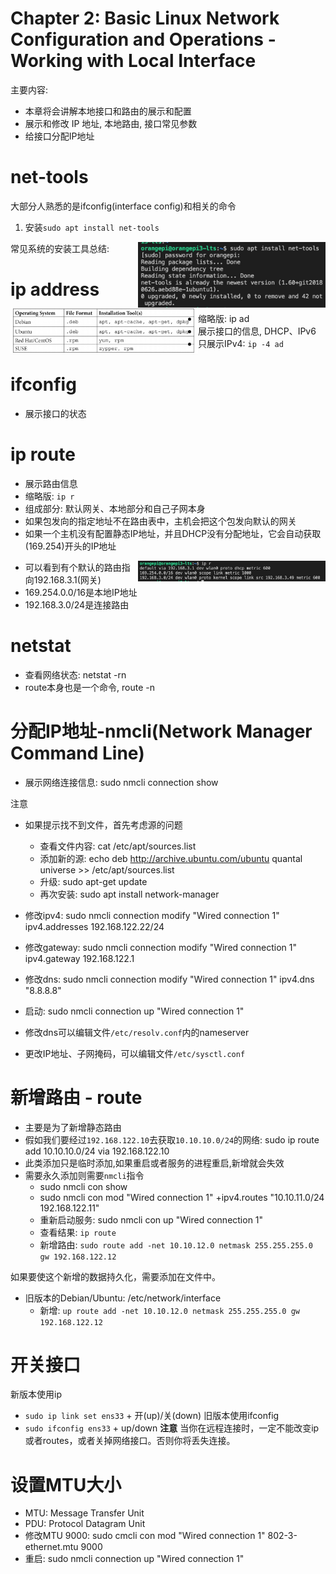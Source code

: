 # Chapter 2: Basic Linux Network Configuration and Operations - Working with Local Interface

主要内容:
- 本章将会讲解本地接口和路由的展示和配置
- 展示和修改 IP 地址, 本地路由, 接口常见参数
- 给接口分配IP地址

# net-tools
大部分人熟悉的是ifconfig(interface config)和相关的命令

1. 安装`sudo apt install net-tools`
<img src="../images/net-tools.jpg" alt="net-tools" width="300" align="right" />

常见系统的安装工具总结:
<img src="../images/versions_installTools.jpg" alt="net-tools" width="300" align="left" />

# ip address
- 缩略版: ip ad
- 展示接口的信息, DHCP、IPv6
- 只展示IPv4: `ip -4 ad`

# ifconfig
- 展示接口的状态

# ip route
- 展示路由信息
- 缩略版: `ip r`
- 组成部分: 默认网关、本地部分和自己子网本身
- 如果包发向的指定地址不在路由表中，主机会把这个包发向默认的网关
- 如果一个主机没有配置静态IP地址，并且DHCP没有分配地址，它会自动获取(169.254)开头的IP地址

<img src="../images/iproute.jpg" alt="net-tools" width="300" align="right" />

- 可以看到有个默认的路由指向192.168.3.1(网关)
- 169.254.0.0/16是本地IP地址
- 192.168.3.0/24是连接路由

# netstat
- 查看网络状态: netstat -rn
- route本身也是一个命令, route -n

# 分配IP地址-nmcli(Network Manager Command Line)
- 展示网络连接信息: sudo nmcli connection show

<p style="color: 'red';">注意</p>

- 如果提示找不到文件，首先考虑源的问题
  - 查看文件内容: cat /etc/apt/sources.list
  - 添加新的源: echo deb http://archive.ubuntu.com/ubuntu quantal universe >> /etc/apt/sources.list
  - 升级: sudo apt-get update
  - 再次安装: sudo apt install network-manager

- 修改ipv4: sudo nmcli connection modify "Wired connection 1" ipv4.addresses 192.168.122.22/24
- 修改gateway: sudo nmcli connection modify "Wired connection 1" ipv4.gateway 192.168.122.1
- 修改dns: sudo nmcli connection modify "Wired connection 1" ipv4.dns "8.8.8.8"
- 启动: sudo nmcli connection up "Wired connection 1" 

- 修改dns可以编辑文件`/etc/resolv.conf`内的nameserver
- 更改IP地址、子网掩码，可以编辑文件`/etc/sysctl.conf`

# 新增路由 - route
- 主要是为了新增静态路由
- 假如我们要经过`192.168.122.10`去获取`10.10.10.0/24`的网络: sudo ip route add 10.10.10.0/24 via 192.168.122.10
- 此类添加只是临时添加,如果重启或者服务的进程重启,新增就会失效
- 需要永久添加则需要`nmcli`指令
  - sudo nmcli con show
  - sudo nmcli con mod "Wired connection 1" +ipv4.routes "10.10.11.0/24 192.168.122.11"
  - 重新启动服务: sudo nmcli con up "Wired connection 1"
  - 查看结果: `ip route`
  - 新增路由: `sudo route add -net 10.10.12.0 netmask 255.255.255.0 gw 192.168.122.12`

如果要使这个新增的数据持久化，需要添加在文件中。
- 旧版本的Debian/Ubuntu: /etc/network/interface
  - 新增: `up route add -net 10.10.12.0 netmask 255.255.255.0 gw 192.168.122.12`

# 开关接口
新版本使用ip
- `sudo ip link set ens33` + 开(up)/关(down)
旧版本使用ifconfig
- `sudo ifconfig ens33` + up/down
**注意**
当你在远程连接时，一定不能改变ip或者routes，或者关掉网络接口。否则你将丢失连接。

# 设置MTU大小
- MTU: Message Transfer Unit
- PDU: Protocol Datagram Unit
- 修改MTU 9000: sudo cmcli con mod "Wired connection 1" 802-3-ethernet.mtu 9000
- 重启: sudo nmcli connection up "Wired connection 1"





